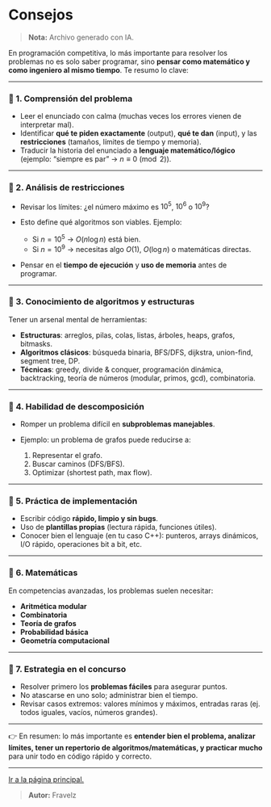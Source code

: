 # Consejos

> **Nota:** Archivo generado con IA.

En programación competitiva, lo más importante para resolver los problemas no es solo saber programar, sino **pensar como matemático y como ingeniero al mismo tiempo**. Te resumo lo clave:

---

### 🔑 1. **Comprensión del problema**

* Leer el enunciado con calma (muchas veces los errores vienen de interpretar mal).
* Identificar **qué te piden exactamente** (output), **qué te dan** (input), y las **restricciones** (tamaños, límites de tiempo y memoria).
* Traducir la historia del enunciado a **lenguaje matemático/lógico** (ejemplo: “siempre es par” → $n \equiv 0 \pmod{2}$).

---

### 🔑 2. **Análisis de restricciones**

* Revisar los límites: ¿el número máximo es $10^5$, $10^6$ o $10^9$?
* Esto define qué algoritmos son viables. Ejemplo:

  * Si $n = 10^5$ → $O(n \log n)$ está bien.
  * Si $n = 10^9$ → necesitas algo $O(1)$, $O(\log n)$ o matemáticas directas.
* Pensar en el **tiempo de ejecución** y **uso de memoria** antes de programar.

---

### 🔑 3. **Conocimiento de algoritmos y estructuras**

Tener un arsenal mental de herramientas:

* **Estructuras**: arreglos, pilas, colas, listas, árboles, heaps, grafos, bitmasks.
* **Algoritmos clásicos**: búsqueda binaria, BFS/DFS, dijkstra, union-find, segment tree, DP.
* **Técnicas**: greedy, divide & conquer, programación dinámica, backtracking, teoría de números (modular, primos, gcd), combinatoria.

---

### 🔑 4. **Habilidad de descomposición**

* Romper un problema difícil en **subproblemas manejables**.
* Ejemplo: un problema de grafos puede reducirse a:

  1. Representar el grafo.
  2. Buscar caminos (DFS/BFS).
  3. Optimizar (shortest path, max flow).

---

### 🔑 5. **Práctica de implementación**

* Escribir código **rápido, limpio y sin bugs**.
* Uso de **plantillas propias** (lectura rápida, funciones útiles).
* Conocer bien el lenguaje (en tu caso C++): punteros, arrays dinámicos, I/O rápido, operaciones bit a bit, etc.

---

### 🔑 6. **Matemáticas**

En competencias avanzadas, los problemas suelen necesitar:

* **Aritmética modular**
* **Combinatoria**
* **Teoría de grafos**
* **Probabilidad básica**
* **Geometría computacional**

---

### 🔑 7. **Estrategia en el concurso**

* Resolver primero los **problemas fáciles** para asegurar puntos.
* No atascarse en uno solo; administrar bien el tiempo.
* Revisar casos extremos: valores mínimos y máximos, entradas raras (ej. todos iguales, vacíos, números grandes).

---

👉 En resumen: lo más importante es **entender bien el problema, analizar límites, tener un repertorio de algoritmos/matemáticas, y practicar mucho** para unir todo en código rápido y correcto.

---

[Ir a la página principal.](https://github.com/FraVelz/Cpp-Zero_to_Advance?tab=readme-ov-file#informaci%C3%B3n)

> **Autor:** Fravelz
